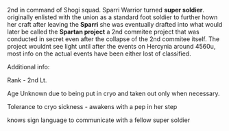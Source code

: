 2nd in command of Shogi squad. Sparri Warrior turned **super soldier**. originally enlisted with the union as a standard foot soldier to further hown her craft after leaving the **Sparri** she was eventually drafted into what would later be called the **Spartan project** a 2nd commitee project that was conducted in secret even after the collapse of the 2nd commitee itself. The project wouldnt see light until after the events on Hercynia around 4560u, most info on the actual events have been either lost of classified.

Additional info:

Rank - 2nd Lt.

Age Unknown due to being put in cryo and taken out only when necessary.

Tolerance to cryo sickness - awakens with a pep in her step

knows sign language to communicate with a fellow super soldier
